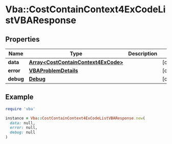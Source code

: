 # Vba::CostContainContext4ExCodeListVBAResponse

## Properties

| Name | Type | Description | Notes |
| ---- | ---- | ----------- | ----- |
| **data** | [**Array&lt;CostContainContext4ExCode&gt;**](CostContainContext4ExCode.md) |  | [optional] |
| **error** | [**VBAProblemDetails**](VBAProblemDetails.md) |  | [optional] |
| **debug** | [**Debug**](Debug.md) |  | [optional] |

## Example

```ruby
require 'vba'

instance = Vba::CostContainContext4ExCodeListVBAResponse.new(
  data: null,
  error: null,
  debug: null
)
```

